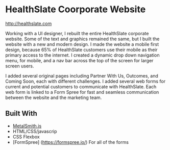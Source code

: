 
# HealthSlate Coorporate Website
http://healthslate.com

Working with a UI designer, I rebuilt the entire HealthSlate corporate website. Some of the text and graphics remained the same, but I built the website with a new and modern design. 
I made the website a mobile first design, because 65% of HealthSlate customers use their mobile as their primary access to the internet. I created a dynamic drop down navigation menu, for mobile, and a nav bar across the top of the screen for larger screen users. 

I added several original pages including Partner With Us, Outcomes, and Coming Soon, each with different challenges. I added several web forms for current and potential customers to communicate with HealthSlate.  Each web form is linked to a Form Spree for fast and seamless communication between the website and the marketing team. 

## Built With
* [MetalSmith.js](http://www.metalsmith.io/)
* HTML/CSS/javascrip 
* CSS Flexbox
* [FormSpree] (https://formspree.io/) For all of the forms
